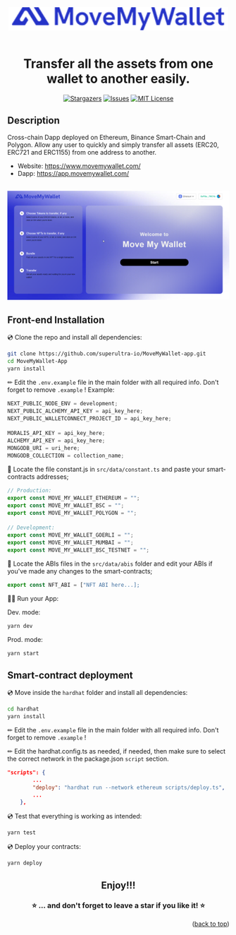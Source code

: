 <div align="center">
<img src="./public/images/MMW_Logo.png"  width="500px" />
<br><br>
<h1><strong>Transfer all the assets from one wallet to another easily.</strong></h1>

[![Stargazers](https://img.shields.io/github/stars/shamrockstudios/MoveMyWallet-app)](https://github.com/shamrockstudios/MoveMyWallet-app/stargazers)
[![Issues](https://img.shields.io/github/issues/shamrockstudios/MoveMyWallet-app)](https://github.com/shamrockstudios/MoveMyWallet-app/issues)
[![MIT License](https://img.shields.io/github/license/shamrockstudios/MoveMyWallet-app)](https://github.com/shamrockstudios/MoveMyWallet-app/blob/main/License)

</div>

## Description

Cross-chain Dapp deployed on Ethereum, Binance Smart-Chain and Polygon. Allow any user to quickly and simply transfer all assets (ERC20, ERC721 and ERC1155) from one address to another.

-   Website: https://www.movemywallet.com/
-   Dapp: https://app.movemywallet.com/
    <br></br>

![Preview](./public/images/preview.png)

## Front-end Installation

💿 Clone the repo and install all dependencies:

```sh
git clone https://github.com/superultra-io/MoveMyWallet-app.git
cd MoveMyWallet-App
yarn install
```

✏ Edit the `.env.example` file in the main folder with all required info. Don't forget to remove `.example` !
Example:

```jsx
NEXT_PUBLIC_NODE_ENV = development;
NEXT_PUBLIC_ALCHEMY_API_KEY = api_key_here;
NEXT_PUBLIC_WALLETCONNECT_PROJECT_ID = api_key_here;

MORALIS_API_KEY = api_key_here;
ALCHEMY_API_KEY = api_key_here;
MONGODB_URI = uri_here;
MONGODB_COLLECTION = collection_name;
```

🔎 Locate the file constant.js in `src/data/constant.ts` and paste your smart-contracts addresses;

```jsx
// Production:
export const MOVE_MY_WALLET_ETHEREUM = "";
export const MOVE_MY_WALLET_BSC = "";
export const MOVE_MY_WALLET_POLYGON = "";

// Development:
export const MOVE_MY_WALLET_GOERLI = "";
export const MOVE_MY_WALLET_MUMBAI = "";
export const MOVE_MY_WALLET_BSC_TESTNET = "";
```

🔎 Locate the ABIs files in the `src/data/abis` folder and edit your ABIs if you've made any changes to the smart-contracts;

```jsx
export const NFT_ABI = ["NFT ABI here...];
```

🚴‍♂️ Run your App:

Dev. mode:

```sh
yarn dev
```

Prod. mode:

```sh
yarn start
```

## Smart-contract deployment

💿 Move inside the `hardhat` folder and install all dependencies:

```sh
cd hardhat
yarn install
```

✏ Edit the `.env.example` file in the main folder with all required info. Don't forget to remove `.example` !

✏ Edit the hardhat.config.ts as needed, if needed, then make sure to select the correct network in the package.json `script` section.

```json
"scripts": {
        ...
        "deploy": "hardhat run --network ethereum scripts/deploy.ts",
        ...
    },
```

💿 Test that everything is working as intended:

```sh
yarn test
```

💿 Deploy your contracts:

```sh
yarn deploy
```

<div align="center">
<h2>Enjoy!!!</h2>

### ⭐️ ... and don't forget to leave a star if you like it! ⭐️

</div>

<p align="right">(<a href="#top">back to top</a>)</p>
